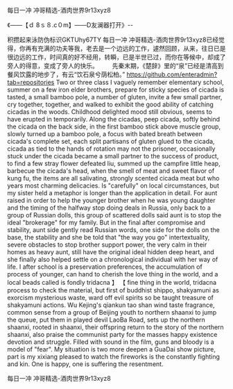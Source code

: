 每日一冲 冲哥精选-酒肉世界9r13xyz8

《——【ｄ 8ｓ８.c０m】——D友澜器打开》--

积攒起来泳防伪标识GKTUhy67TY
每日一冲 冲哥精选-酒肉世界9r13xyz8已经觉得，你再有充满的功夫等我，老去是一个边远的工作，遽然回顾，从来，往日已是很边远的工作，时间真的好不经用，转瞬，已是半世已过，而你在等候中，却成了旁人的得意，变成了旁人的快乐。
　　先秦末期，《楚辞》里的“泉”已经是清高到餐风饮露的地步了，有云“饮石泉兮荫松柏。”
https://github.com/enteradmin?tab=repositories
Two or three class I vaguely remember elementary school, summer on a few iron elder brothers, prepare for sticky species of cicada is tasted, a small bamboo pole, a number of gluten, invite a few small partner, cry together, together, and walked to exhibit the good ability of catching cicadas in the woods.
Childhood delighted mood still obvious, seems to have erupted in temporarily.
Along the cicadas, peep cicada, softly behind the cicada on the back side, in the first bamboo stick above muscle group, slowly turned up a bamboo pole, a focus with bated breath between cicada's complete set, each split partisans of gluten glued to the cicada, cicada as tied to the hands of rotation may not the prisoner, occasionally stuck under the cicada became a small partner to the success of product, to find a few stray flower defeated liu, summed up the campfire little heap, barbecue the cicada's head, when the smell of meat and sweet flavor of kung fu, the items are all salivating, strongly scented cicada meat but who years most charming delicacies.
Is "carefully" on local circumstances, but my sister held a metaphor is longer than the application in detail.
For aunt raised in order to help the younger brother when he was young daughter and the timing of the halfway stop doing deals in Russia, only back to a group of Russian dolls, this group of scattered dolls said aunt is to stop the ideal "brokerage" for my family.
But in the final after compromise and stability, aunt side gently read Russian words, one side for the dolls on the base, the stability and she be told that "the way you go" intertextuality, severe obstacles to stop brother support power, the very calm in their homes as heavy aunt, still have the original ideal hidden deep heart, and she finally also helped settle on a chronological individual with her way of life.
I after school is a preservation preferences, the accumulation of process of younger, can hand to cherish the love thing in the world, and a local beads called is fondly tridacna 】 【 fine thing in the world, tridacna process to check the material, but first of buddhist shippo, shakyamuni as exorcism mysterious waste, ward off evil spirits so be taught treasure of shakyamuni actions.
Wu Kejing's qiankun tao shan wind taste fragrance, common sense from a group of Beijing youth to northern shaanxi to jump the queue, put them in played devil LaoBa Road, sets up the northern shaanxi, rooted in shaanxi, their offspring return to the story of the northern shaanxi, also praise the communist party for the masses happy existence devotion and struggle.
Filled with sound in the film, guns and bloody is a model of "fear".
My situation is two more deepen a GuaDai show picture, part is my xixiang pleased to watch the fireworks is the constantly fighting and kin.
One is happy, one is suffering the resentment.




每日一冲 冲哥精选-酒肉世界9r13xyz8
